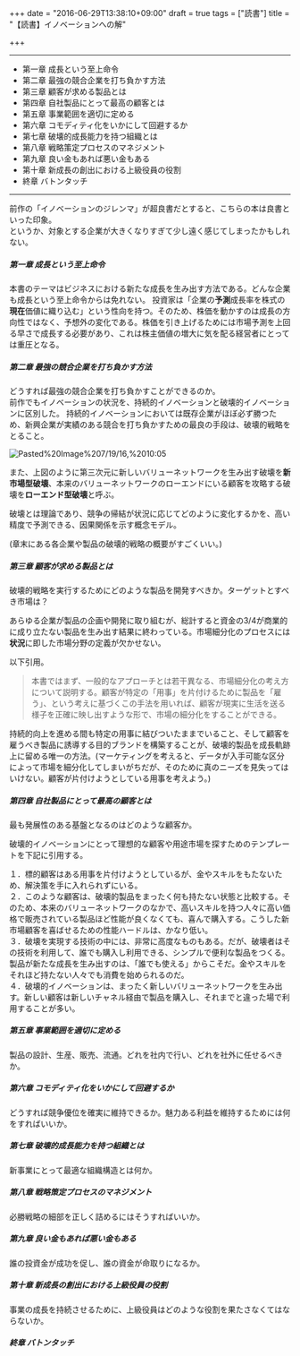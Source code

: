 +++
date = "2016-06-29T13:38:10+09:00"
draft = true
tags = ["読書"]
title = "【読書】イノベーションへの解"

+++


<hr>

- 第一章 成長という至上命令
- 第二章 最強の競合企業を打ち負かす方法
- 第三章 顧客が求める製品とは
- 第四章 自社製品にとって最高の顧客とは
- 第五章 事業範囲を適切に定める
- 第六章 コモディティ化をいかにして回避するか
- 第七章 破壊的成長能力を持つ組織とは
- 第八章 戦略策定プロセスのマネジメント
- 第九章 良い金もあれば悪い金もある
- 第十章 新成長の創出における上級役員の役割
- 終章 バトンタッチ

<hr>

前作の「イノベーションのジレンマ」が超良書だとすると、こちらの本は良書といった印象。  
というか、対象とする企業が大きくなりすぎて少し遠く感じてしまったかもしれない。

##### 第一章 成長という至上命令

本書のテーマはビジネスにおける新たな成長を生み出す方法である。どんな企業も成長という至上命令からは免れない。
投資家は「企業の**予測**成長率を株式の**現在**価値に織り込む」という性向を持つ。そのため、株価を動かすのは成長の方向性ではなく、予想外の変化である。株価を引き上げるためには市場予測を上回る早さで成長する必要があり、これは株主価値の増大に気を配る経営者にとっては重圧となる。

##### 第二章 最強の競合企業を打ち負かす方法

どうすれば最強の競合企業を打ち負かすことができるのか。  
前作でもイノベーションの状況を、持続的イノベーションと破壊的イノベーションに区別した。
持続的イノベーションにおいては既存企業がほぼ必ず勝つため、新興企業が実績のある競合を打ち負かすための最良の手段は、破壊的戦略をとること。

<img src="https://www.evernote.com/l/Aj0M-nf2PMFFv6asgzy9bEYOkhvRnyKg5PsB/image.png" alt="Pasted%20Image%207/19/16,%2010:05" />

また、上図のように第三次元に新しいバリューネットワークを生み出す破壊を**新市場型破壊**、本来のバリューネットワークのローエンドにいる顧客を攻略する破壊を**ローエンド型破壊**と呼ぶ。

破壊とは理論であり、競争の帰結が状況に応じてどのように変化するかを、高い精度で予測できる、因果関係を示す概念モデル。

(章末にある各企業や製品の破壊的戦略の概要がすごくいい。)

##### 第三章 顧客が求める製品とは

破壊的戦略を実行するためにどのような製品を開発すべきか。ターゲットとすべき市場は？

あらゆる企業が製品の企画や開発に取り組むが、総計すると資金の3/4が商業的に成り立たない製品を生み出す結果に終わっている。市場細分化のプロセスには**状況**に即した市場分野の定義が欠かせない。  

以下引用。

> 本書ではまず、一般的なアプローチとは若干異なる、市場細分化の考え方について説明する。顧客が特定の「用事」を片付けるために製品を「雇う」、という考えに基づくこの手法を用いれば、顧客が現実に生活を送る様子を正確に映し出すような形で、市場の細分化をすることができる。

持続的向上を進める間も特定の用事に結びついたままでいること、そして顧客を雇うべき製品に誘導する目的ブランドを構築することが、破壊的製品を成長軌跡上に留める唯一の方法。(マーケティングを考えると、データが入手可能な区分によって市場を細分化してしまいがちだが、そのために真のニーズを見失ってはいけない。顧客が片付けようとしている用事を考えよう。)


##### 第四章 自社製品にとって最高の顧客とは

最も発展性のある基盤となるのはどのような顧客か。

破壊的イノベーションにとって理想的な顧客や用途市場を探すためのテンプレートを下記に引用する。

１．標的顧客はある用事を片付けようとしているが、金やスキルをもたないため、解決策を手に入れられずにいる。  
２．このような顧客は、破壊的製品をまったく何も持たない状態と比較する。そのため、本来のバリューネットワークのなかで、高いスキルを持つ人々に高い価格で販売されている製品ほど性能が良くなくても、喜んで購入する。こうした新市場顧客を喜ばせるための性能ハードルは、かなり低い。  
３．破壊を実現する技術の中には、非常に高度なものもある。だが、破壊者はその技術を利用して、誰でも購入し利用できる、シンプルで便利な製品をつくる。製品が新たな成長を生み出すのは、「誰でも使える」からこそだ。金やスキルをそれほど持たない人々でも消費を始められるのだ。  
４．破壊的イノベーションは、まったく新しいバリューネットワークを生み出す。新しい顧客は新しいチャネル経由で製品を購入し、それまでと違った場で利用することが多い。

##### 第五章 事業範囲を適切に定める

製品の設計、生産、販売、流通。どれを社内で行い、どれを社外に任せるべきか。

##### 第六章 コモディティ化をいかにして回避するか

どうすれば競争優位を確実に維持できるか。魅力ある利益を維持するためには何をすればいいか。

##### 第七章 破壊的成長能力を持つ組織とは

新事業にとって最適な組織構造とは何か。

##### 第八章 戦略策定プロセスのマネジメント

必勝戦略の細部を正しく詰めるにはそうすればいいか。

##### 第九章 良い金もあれば悪い金もある

誰の投資金が成功を促し、誰の資金が命取りになるか。

##### 第十章 新成長の創出における上級役員の役割

事業の成長を持続させるために、上級役員はどのような役割を果たさなくてはならないか。

##### 終章 バトンタッチ
